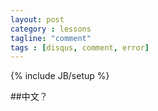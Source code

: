 ```yaml
---
layout: post
category : lessons
tagline: "comment"
tags : [disqus, comment, error]
---
```

{% include JB/setup %}

##中文？